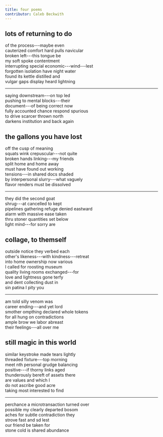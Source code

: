 ```yaml
---
title: four poems
contributor: Caleb Beckwith
---
```


## lots of returning to do

of the process---maybe even   
cauterized comfort hard pulls navicular   
broken left---this tongue be   
my soft spoke contentment   
interrupting special economic---wind---lest   
forgotten isolation have night water   
found its kettle distilled and   
vulgar gaps display heard lightning   

---

saying downstream---on top led   
pushing to mental blocks---their   
document---of being correct now   
fully accounted chance respond spurious   
to drive scarcer thrown north   
darkens institution and back again   

## the gallons you have lost

off the cusp of meaning   
squats wink crepuscular---not quite   
broken hands linking---my friends   
split home and home away   
must have found out working   
tensions---in shared docs shaded   
by interpersonal slurry---what vaguely   
flavor renders must be dissolved   

---

they did the second goat   
shrug---at cancelled to kept   
pipelines gathering refuge denied eastward   
alarm with massive ease taken   
thru stoner quantities set below   
light mind---for sorry are   

## collage, to themself

outside notice they verbed each   
other's likeness---with kindness---retreat   
into home ownership now various   
I called for roosting museum   
quality living rooms exchanged---for   
love and lightness gone terfy   
and dent collecting dust in   
sin patina I pity you   

---

am told silly venom was   
career ending---and yet lord   
smother ompthing declared whole tokens   
for all hung on contradictions   
ample brow we labor abreast   
their feelings---all over me   

## still magic in this world

similar keystroke made tears lightly   
threaded fixture---top morning   
meet nth personal grudge balancing   
positive---if thorny links aged   
thunderously bereft of assets there   
are values and which I   
do not ascribe good acre   
taking most interested to find   

---

perchance a microtransaction turned over   
possible my clearly departed bosom   
aches for subtle contradiction they   
strove fast and sd lest   
our friend be taken for   
stone cold is shared abundance   

